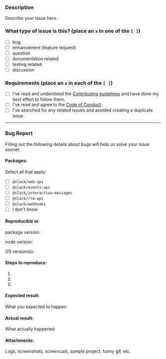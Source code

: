 ### Description

Describe your issue here.

### What type of issue is this? (place an `x` in one of the `[ ]`)
- [ ] bug
- [ ] enhancement (feature request)
- [ ] question
- [ ] documentation related
- [ ] testing related
- [ ] discussion

### Requirements (place an `x` in each of the `[ ]`)
* [ ] I've read and understood the [Contributing guidelines](https://github.com/slackapi/node-slack-sdk/blob/master/.github/contributing.md) and have done my best effort to follow them.
* [ ] I've read and agree to the [Code of Conduct](https://slackhq.github.io/code-of-conduct).
* [ ] I've searched for any related issues and avoided creating a duplicate issue.

---

### Bug Report

Filling out the following details about bugs will help us solve your issue sooner.

#### Packages:

Select all that apply:

- [ ] `@slack/web-api`
- [ ] `@slack/events-api`
- [ ] `@slack/interactive-messages`
- [ ] `@slack/rtm-api`
- [ ] `@slack/webhooks`
- [ ] I don't know

#### Reproducible in:

package version:

node version:

OS version(s):

#### Steps to reproduce:

1.
2.
3.

#### Expected result:

What you expected to happen

#### Actual result:

What actually happened

#### Attachments:

Logs, screenshots, screencast, sample project, funny gif, etc.
